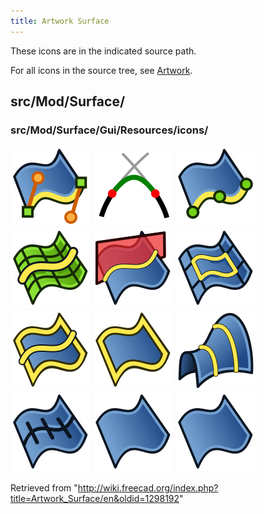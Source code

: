 ```yaml
---
title: Artwork Surface
---
```


These icons are in the indicated source path.

For all icons in the source tree, see [Artwork](/Artwork "Artwork").

## src/Mod/Surface/

### src/Mod/Surface/Gui/Resources/icons/

![](/src/assets/images/Surface_BezierSurface.svg)
![](/src/assets/images/Surface_BlendCurve.svg)
![](/src/assets/images/Surface_BSplineSurface.svg)
![](/src/assets/images/Surface_CurveOnMesh.svg)
![](/src/assets/images/Surface_Cut.svg)
![](/src/assets/images/Surface_ExtendFace.svg)
![](/src/assets/images/Surface_Filling.svg)
![](/src/assets/images/Surface_GeomFillSurface.svg)
![](/src/assets/images/Surface_Sections.svg)
![](/src/assets/images/Surface_Sewing.svg)
![](/src/assets/images/Surface_Surface.svg)
![](/src/assets/images/Surface_Workbench.svg)

Retrieved from "<http://wiki.freecad.org/index.php?title=Artwork_Surface/en&oldid=1298192>"
